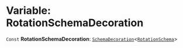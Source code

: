 # Variable: RotationSchemaDecoration

`Const` **RotationSchemaDecoration**: [`SchemaDecoration`](/en/auto-docs/free-layout-editor/interfaces/SchemaDecoration-1.md)<[`RotationSchema`](/en/auto-docs/free-layout-editor/types/RotationSchema.md)>
